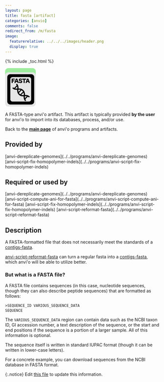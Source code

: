 ```yaml
---
layout: page
title: fasta [artifact]
categories: [anvio]
comments: false
redirect_from: /m/fasta
image:
  featurerelative: ../../../images/header.png
  display: true
---
```



{% include _toc.html %}


<img src="../../images/icons/FASTA.png" alt="FASTA" style="width:100px; border:none" />

A FASTA-type anvi'o artifact. This artifact is typically provided **by the user** for anvi'o to import into its databases, process, and/or use.

Back to the **[main page](../../)** of anvi'o programs and artifacts.

## Provided by


<p style="text-align: left" markdown="1"><span class="artifact-p">[anvi-dereplicate-genomes](../../programs/anvi-dereplicate-genomes)</span> <span class="artifact-p">[anvi-script-fix-homopolymer-indels](../../programs/anvi-script-fix-homopolymer-indels)</span></p>


## Required or used by


<p style="text-align: left" markdown="1"><span class="artifact-r">[anvi-dereplicate-genomes](../../programs/anvi-dereplicate-genomes)</span> <span class="artifact-r">[anvi-script-compute-ani-for-fasta](../../programs/anvi-script-compute-ani-for-fasta)</span> <span class="artifact-r">[anvi-script-fix-homopolymer-indels](../../programs/anvi-script-fix-homopolymer-indels)</span> <span class="artifact-r">[anvi-script-reformat-fasta](../../programs/anvi-script-reformat-fasta)</span></p>


## Description

A FASTA-formatted file that does not necessarily meet the standards of a <span class="artifact-n">[contigs-fasta](/software/anvio/help/main/artifacts/contigs-fasta)</span>.

<span class="artifact-n">[anvi-script-reformat-fasta](/software/anvio/help/main/programs/anvi-script-reformat-fasta)</span> can turn a regular fasta into a <span class="artifact-n">[contigs-fasta](/software/anvio/help/main/artifacts/contigs-fasta)</span>, which anvi'o will be able to utilize better.

### But what is a FASTA file? 

A FASTA file contains sequences (in this case, nucleotide sequences, though they can also describe peptide sequences) that are formatted as follows: 

    >SEQUENCE_ID VARIOUS_SEQUENCE_DATA
    SEQUENCE
    
The `VARIOUS_SEQUENCE_DATA` region can contain data such as the NCBI taxon ID, GI accession number, a text description of the sequence, or the start and end positions if the sequence is a portion of a larger sample. All of this information is optional. 

The sequence itself is written in standard IUPAC format (though it can be written in lower-case letters).  

For a concrete example, you can download sequences from the NCBI database in FASTA format. 


{:.notice}
Edit [this file](https://github.com/merenlab/anvio/tree/master/anvio/docs/artifacts/fasta.md) to update this information.

